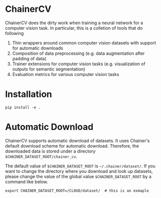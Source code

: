 <!--[![travis](https://travis-ci.org/yuyu2172/chainer-cv.svg?branch=master)](https://travis-ci.org/yuyu2172/chainer-cv)-->

# ChainerCV

ChainerCV does the dirty work when training a neural network for a computer vision task. In particular, this is a colletion of tools that do following

1. Thin wrappers around common computer vision datasets with support for automatic downloads
2. Composition of data preprocessing (e.g. data augmentation after padding of data)
3. Trainer extensions for computer vision tasks (e.g. visualization of outputs for semantic segmentation)
4. Evaluation metrics for various computer vision tasks



# Installation


```
pip install -e .
```


# Automatic Download
ChainerCV supports automatic download of datasets. It uses Chainer's default download scheme for automatic download.
Therefore, the downloaded data is stored under a directory `$CHAINER_DATASET_ROOT/chainer_cv`.

The default value of `$CHAINER_DATASET_ROOT` is `~/.chainer/dataset/`.
If you want to change the directory where you download and look up datasets, please change the value of the global value `$CHAINER_DATASET_ROOT` by a command like below.

```
export CHAINER_DATASET_ROOT=/CLOUD/dataset/  # this is an exmaple
```


